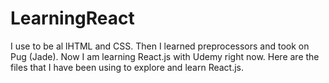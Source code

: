 # LearningReact
I use to be al lHTML and CSS. Then I learned preprocessors and took on Pug (Jade). Now I am learning React.js with Udemy right now. Here are the files that I have been using to explore and learn React.js.
